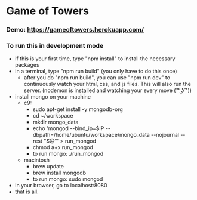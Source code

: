 # Game of Towers

### Demo: https://gameoftowers.herokuapp.com/

### To run this in development mode
* if this is your first time, type "npm install" to install the necessary packages
* in a terminal, type "npm run build" (you only have to do this once)
	* after you do "npm run build", you can use "npm run dev" to continuously watch your html, css, and js files. This will also run the server. (nodemon is installed and watching your every move ( ͡° ͜ʖ ͡°))
* install mongo on your machine
	* c9: 
		* sudo apt-get install -y mongodb-org
		* cd ~/workspace
		* mkdir mongo_data
		* echo 'mongod --bind_ip=$IP --dbpath=/home/ubuntu/workspace/mongo_data --nojournal --rest "$@"' > run_mongod
		* chmod a+x run_mongod
		* to run mongo: ./run_mongod
	* macintosh
		* brew update
		* brew install mongodb
		* to run mongo: sudo mongod
* in your browser, go to localhost:8080
* that is all.
